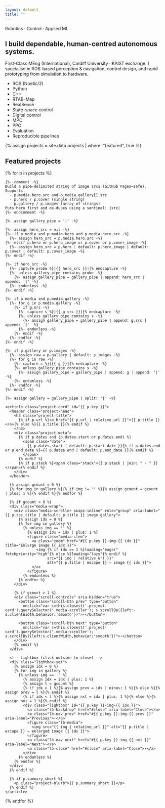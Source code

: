 ```yaml
---
layout: default
title: ""
---
```


<div class="home">

<section class="home-intro">
  <p class="kicker">Robotics · Control · Applied ML</p>
  <h1>I build dependable, human-centred autonomous systems.</h1>
  <p class="lede">
    First-Class MEng (International), Cardiff University · KAIST exchange.
    I specialise in ROS-based perception & navigation, control design, and rapid
    prototyping from simulation to hardware.
  </p>

  <!-- Skill chips -->
  <ul class="skill-chips" aria-label="Core tools and methods">
    <li class="chip">ROS (Noetic/2)</li>
    <li class="chip">Python</li>
    <li class="chip">C++</li>
    <li class="chip">RTAB-Map</li>
    <li class="chip">RealSense</li>
    <li class="chip">State-space control</li>
    <li class="chip">Digital control</li>
    <li class="chip">MPC</li>
    <li class="chip">PPO</li>
    <li class="chip">Evaluation</li>
    <li class="chip">Reproducible pipelines</li>
  </ul>
</section>

{% assign projects = site.data.projects | where: "featured", true %}

<section class="featured-projects" aria-labelledby="featured-title">
  <h2 id="featured-title">Featured projects</h2>

  <!-- Grid wrapper for two columns -->
  <div class="projects-grid">

  {% for p in projects %}

    {%- comment -%}
    Build a pipe-delimited string of image srcs (GitHub Pages–safe).
    Supports:
      - p.media.hero.src and p.media.gallery[].src
      - p.hero / p.cover (single string)
      - p.gallery / p.images (array of strings)
    Puts hero first and de-dupes using a sentinel: |src|
    {%- endcomment -%}

    {%- assign gallery_pipe = '|' -%}

    {%- assign hero_src = nil -%}
    {%- if p.media and p.media.hero and p.media.hero.src -%}
      {%- assign hero_src = p.media.hero.src -%}
    {%- elsif p.hero or p.hero_image or p.cover or p.cover_image -%}
      {%- assign hero_src = p.hero | default: p.hero_image | default: p.cover | default: p.cover_image -%}
    {%- endif -%}

    {%- if hero_src -%}
      {%- capture probe %}|{{ hero_src }}|{% endcapture -%}
      {%- unless gallery_pipe contains probe -%}
        {%- assign gallery_pipe = gallery_pipe | append: hero_src | append: '|' -%}
      {%- endunless -%}
    {%- endif -%}

    {%- if p.media and p.media.gallery -%}
      {%- for g in p.media.gallery -%}
        {%- if g.src -%}
          {%- capture s %}|{{ g.src }}|{% endcapture -%}
          {%- unless gallery_pipe contains s -%}
            {%- assign gallery_pipe = gallery_pipe | append: g.src | append: '|' -%}
          {%- endunless -%}
        {%- endif -%}
      {%- endfor -%}
    {%- endif -%}

    {%- if p.gallery or p.images -%}
      {%- assign raw = p.gallery | default: p.images -%}
      {%- for g in raw -%}
        {%- capture s %}|{{ g }}|{% endcapture -%}
        {%- unless gallery_pipe contains s -%}
          {%- assign gallery_pipe = gallery_pipe | append: g | append: '|' -%}
        {%- endunless -%}
      {%- endfor -%}
    {%- endif -%}

    {%- assign gallery = gallery_pipe | split: '|' -%}

    <article class="project-card" id="{{ p.key }}">
      <header class="project-head">
        <h3 class="project-title">
          {% if p.url %}<a href="{{ p.url | relative_url }}">{{ p.title }}</a>{% else %}{{ p.title }}{% endif %}
        </h3>
        <div class="project-meta">
          {% if p.dates and (p.dates.start or p.dates.end) %}
            <span class="date">
              {{ p.dates.start | default: p.start_date }}{% if p.dates.end or p.end_date %}—{{ p.dates.end | default: p.end_date }}{% endif %}
            </span>
          {% endif %}
          {% if p.stack %}<span class="stack">{{ p.stack | join: " · " }}</span>{% endif %}
        </div>
      </header>

      {% assign gcount = 0 %}
      {% for img in gallery %}{% if img != '' %}{% assign gcount = gcount | plus: 1 %}{% endif %}{% endfor %}

      {% if gcount > 0 %}
      <div class="media-wrap">
        <div class="media-scroller snaps-inline" role="group" aria-label="{{ p.toc_title | default: p.title }} image gallery">
          {% assign idx = 0 %}
          {% for img in gallery %}
            {% unless img == '' %}
              {% assign idx = idx | plus: 1 %}
              <figure class="media-item">
                <a class="zoom" href="#{{ p.key }}-img-{{ idx }}" title="Enlarge image {{ idx }}">
                  <img {% if idx == 1 %}loading="eager" fetchpriority="high"{% else %}loading="lazy"{% endif %}
                       src="{{ img | relative_url }}"
                       alt="{{ p.title | escape }} — image {{ idx }}">
                </a>
              </figure>
            {% endunless %}
          {% endfor %}
        </div>

        {% if gcount > 1 %}
        <div class="scroll-controls" aria-hidden="true">
          <button class="scroll-btn prev" type="button"
            onclick="var s=this.closest('.project-card').querySelector('.media-scroller'); s.scrollBy({left:-s.clientWidth,behavior:'smooth'})">‹</button>

          <button class="scroll-btn next" type="button"
            onclick="var s=this.closest('.project-card').querySelector('.media-scroller'); s.scrollBy({left:s.clientWidth,behavior:'smooth'})">›</button>
        </div>
        {% endif %}
      </div>

      <!-- Lightbox (click outside to close) -->
      <div class="lightbox-set">
        {% assign idx = 0 %}
        {% for img in gallery %}
          {% unless img == '' %}
            {% assign idx = idx | plus: 1 %}
            {% assign l = gcount %}
            {% if idx > 1 %}{% assign prev = idx | minus: 1 %}{% else %}{% assign prev = l %}{% endif %}
            {% if idx < l %}{% assign nxt = idx | plus: 1 %}{% else %}{% assign nxt = 1 %}{% endif %}
            <div class="lightbox" id="{{ p.key }}-img-{{ idx }}">
              <a class="lb-backdrop" href="#close" aria-label="Close"></a>
              <a class="lb-nav prev" href="#{{ p.key }}-img-{{ prev }}" aria-label="Previous">‹</a>
              <figure class="lb-media">
                <img src="{{ img | relative_url }}" alt="{{ p.title | escape }} — enlarged image {{ idx }}">
              </figure>
              <a class="lb-nav next" href="#{{ p.key }}-img-{{ nxt }}" aria-label="Next">›</a>
              <a class="lb-close" href="#close" aria-label="Close">×</a>
            </div>
          {% endunless %}
        {% endfor %}
      </div>
      {% endif %}

      {% if p.summary_short %}
        <p class="project-blurb">{{ p.summary_short }}</p>
      {% endif %}
    </article>

  {% endfor %}
  </div><!-- /.projects-grid -->
</section>

<div id="close" hidden></div>
</div>

